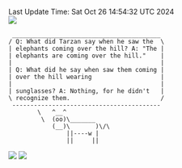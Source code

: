 Last Update Time: 
Sat Oct 26 14:54:32 UTC 2024
<br>![](https://img.shields.io/badge/%E5%A4%A7%E5%AE%B6-%E5%AE%89%E5%AE%89-green)<br>
```
 _________________________________________
/ Q: What did Tarzan say when he saw the  \
| elephants coming over the hill? A: "The |
| elephants are coming over the hill."    |
|                                         |
| Q: What did he say when saw them coming |
| over the hill wearing                   |
|                                         |
| sunglasses? A: Nothing, for he didn't   |
\ recognize them.                         /
 -----------------------------------------
        \   ^__^
         \  (oo)\_______
            (__)\       )\/\
                ||----w |
                ||     ||
```
![](https://github-readme-stats.vercel.app/api?username=chenlitw)
![](https://github-readme-stats.vercel.app/api/top-langs/?username=chenlitw)
